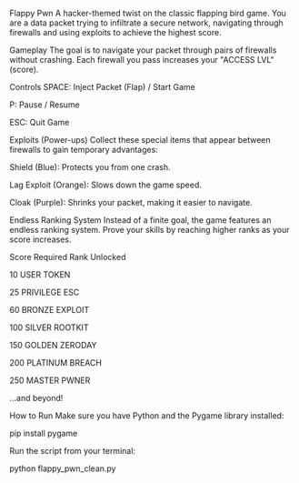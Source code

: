 Flappy Pwn
A hacker-themed twist on the classic flapping bird game. You are a data packet trying to infiltrate a secure network, navigating through firewalls and using exploits to achieve the highest score.

Gameplay
The goal is to navigate your packet through pairs of firewalls without crashing. Each firewall you pass increases your "ACCESS LVL" (score).

Controls
SPACE: Inject Packet (Flap) / Start Game

P: Pause / Resume

ESC: Quit Game

Exploits (Power-ups)
Collect these special items that appear between firewalls to gain temporary advantages:

Shield (Blue): Protects you from one crash.

Lag Exploit (Orange): Slows down the game speed.

Cloak (Purple): Shrinks your packet, making it easier to navigate.

Endless Ranking System
Instead of a finite goal, the game features an endless ranking system. Prove your skills by reaching higher ranks as your score increases.

Score Required                  Rank Unlocked

10                              USER TOKEN

25                              PRIVILEGE ESC

60                              BRONZE EXPLOIT

100                             SILVER ROOTKIT

150                             GOLDEN ZERODAY

200                             PLATINUM BREACH

250                             MASTER PWNER

...and beyond!

How to Run
Make sure you have Python and the Pygame library installed:

pip install pygame

Run the script from your terminal:

python flappy_pwn_clean.py
